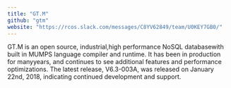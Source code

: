 ```yaml
---
title: "GT.M"
github: "gtm"
website: "https://rcos.slack.com/messages/C8YV62849/team/U0KEY7GB0/"
---
```


GT.M is an open source, industrial,high performance NoSQL databasewith built in MUMPS language compiler and runtime. It has been in production for manyyears, and continues to see additional features and performance optimizations. The latest release, V6.3-003A, was released on January 22nd, 2018, indicating continued development and support.
